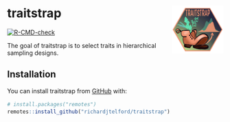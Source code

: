 
<!-- README.md is generated from README.Rmd. Please edit that file -->

# traitstrap <img src="man/figures/Traitstrap_hex.png" align="right" alt="" width="120" />

<!-- badges: start -->

[![R-CMD-check](https://github.com/richardjtelford/traitstrap/actions/workflows/R-CMD-check.yaml/badge.svg)](https://github.com/richardjtelford/traitstrap/actions/workflows/R-CMD-check.yaml)
<!-- badges: end -->

The goal of traitstrap is to select traits in hierarchical sampling
designs.

## Installation

You can install traitstrap from [GitHub](https://github.com/) with:

``` r
# install.packages("remotes")
remotes::install_github("richardjtelford/traitstrap")
```
